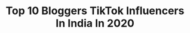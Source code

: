 ---
title: Top 10 Bloggers TikTok Influencers In India In 2020
description: >-
  Find top bloggers TikTok influencers in India in 2020. Most popular hashtags: #lockdown #love #duet #viral.
platform: TikTok
profiles:
  - username: "prachimaulingker"
    fullname: >-
      Prachi Maulingker
    location: "India"
    followers: 3678
    engagement: 1769
    commentsToLikes: 0.088989
    id: ck9ev0095g1dy0j78sh3zvlvg
    verified: false
    hashtags: "#tiktok, #payal, #sareechallenge, #sareelook"
  - username: "narkhedenikhil"
    fullname: >-
      Nikhil Narkhede
    location: "India"
    followers: 2547
    engagement: 4471
    commentsToLikes: 0.047637
    id: ck9r5b044yuzi0j78b8jmb1s4
    verified: false
    hashtags: "#arabiansea, #holidayalbum, #photogallery, #sandpainting"
  - username: "junnu.01"
    fullname: >-
      Mr. Junaid
    location: "India"
    followers: 150986
    engagement: 1255
    commentsToLikes: 0.027030
    id: ck9m45dd3k5vi0j78g5sesgbp
    verified: false
    hashtags: "#trend, #birthdayboy, #cutebeuty, #newtrend"
  - username: "asgaralisayed"
    fullname: >-
      Asgar Ali Sayed
    location: "India"
    followers: 56504
    engagement: 679
    commentsToLikes: 0.041526
    id: ck9rmdvos2g8m0j78np6urapu
    verified: true
    hashtags: "#remedy, #qawalli, #maa, #yuzarsif"
  - username: "iampayaljain"
    fullname: >-
      Payal Jain 🖤
    location: "India"
    followers: 1231394
    engagement: 1484
    commentsToLikes: 0.011970
    id: cka87bau964l20i78wv398p3j
    verified: false
    hashtags: "#sister, #brothers"
  - username: "kurchiii.mitraaaa"
    fullname: >-
      Miss Mitraaaaa
    location: "India"
    followers: 698510
    engagement: 1360
    commentsToLikes: 0.023956
    id: ck9gsbs96hre70j78zqt35883
    verified: false
    hashtags: "#pyaar, #yjhddialogue, #bengalisong, #babyvoice"
  - username: "sajedjagirdar007"
    fullname: >-
      Sajed jagirdar 
    location: "India"
    followers: 67167
    engagement: 1414
    commentsToLikes: 0.030360
    id: ckad99lciclhs0i78pdkbaw2i
    verified: false
    hashtags: "#champibeats, #mainbhisinger, #findyoursexy, #rajkumar"
  - username: "vrushallinikam"
    fullname: >-
      styleiconlisa😍
    location: "India"
    followers: 17505
    engagement: 1265
    commentsToLikes: 0.035822
    id: ckai2u4bth8sz0i78m435ki7o
    verified: false
    hashtags: "#chalo, #saree, #influencer, #life"
  - username: "weirdoanna"
    fullname: >-
      anna dsilva (BOBO)
    location: "India"
    followers: 221722
    engagement: 593
    commentsToLikes: 0.026449
    id: ck8rofvdwgzu60j78tsfwqjf2
    verified: false
    hashtags: "#superbowl2020, #myvalentine, #pride, #prettyeyes"
  - username: "omgnaina"
    fullname: >-
      Naina Redhu
    location: "India"
    followers: 4655
    engagement: 421
    commentsToLikes: 0.039159
    id: ck9eukdore5bx0j78z3sadvjs
    verified: false
    hashtags: "#haircolor, #doordie, #omgnaima, #hairgoals"
---